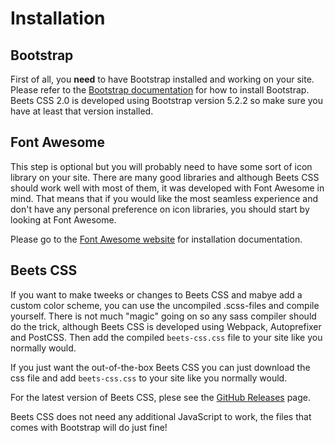 # Installation

## Bootstrap

First of all, you **need** to have Bootstrap installed and working on your site. Please refer to the [Bootstrap documentation](https://getbootstrap.com/docs/5.2/getting-started/download/) for how to install Bootstrap. Beets CSS 2.0 is developed using Bootstrap version 5.2.2 so make sure you have at least that version installed.

## Font Awesome

This step is optional but you will probably need to have some sort of icon library on your site. There are many good libraries and although Beets CSS should work well with most of them, it was developed with Font Awesome in mind. That means that if you would like the most seamless experience and don't have any personal preference on icon libraries, you should start by looking at Font Awesome.

Please go to the [Font Awesome website](https://fontawesome.com/) for installation documentation.

## Beets CSS

If you want to make tweeks or changes to Beets CSS and mabye add a custom color scheme, you can use the uncompiled .scss-files and compile yourself. There is not much "magic" going on so any sass compiler should do the trick, although Beets CSS is developed using Webpack, Autoprefixer and PostCSS. Then add the compiled `beets-css.css` file to your site like you normally would.

If you just want the out-of-the-box Beets CSS you can just download the css file and add `beets-css.css` to your site like you normally would.

For the latest version of Beets CSS, plese see the [GitHub Releases](https://github.com/jonasbirkelof/beets-css/releases) page.

Beets CSS does not need any additional JavaScript to work, the files that comes with Bootstrap will do just fine!